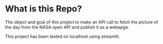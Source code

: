 # What is this Repo?

The object and goal of this project to make an API call to fetch the picture of the day from the NASA open API and publish it as a webapge. 

This project has been tested on localhost using streamlit. 
